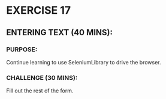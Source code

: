 # EXERCISE 17
## ENTERING TEXT (40 MINS):
### PURPOSE:
Continue learning to use SeleniumLibrary to drive the browser.

### CHALLENGE (30 MINS):
Fill out the rest of the form.
